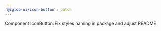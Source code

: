 ```yaml
---
'@igloo-ui/icon-button': patch
---
```


Component IconButton: Fix styles naming in package and adjust README
